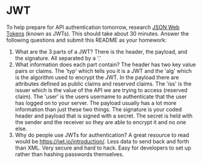 # JWT

To help prepare for API authentication tomorrow, research [JSON Web Tokens](https://jwt.io) (known as JWTs). This should take about 30 minutes. Answer the following questions and submit this README as your homework:

1. What are the 3 parts of a JWT?
There is the header, the payload, and the signature. All separated by a '.'
2. What information does each part contain?
The header has two key value pairs or claims. The 'typ' which tells you it is a JWT and the 'alg' which is the algorithm used to encrypt the JWT. In the payload there are attributes defined as public claims and reserved claims. The 'iss' is the issuer which is the value of the API we are trying to access (reserved claim). The 'user' is the users username to authenticate that the user has logged on to your server. The payload usually has a lot more information than just these two things. The signature is your coded header and payload that is signed with a secret. The secret is held with the sender and the receiver so they are able to encrypt it and no one else.
3. Why do people use JWTs for authentication? A great resource to read would be https://jwt.io/introduction/.
Less data to send back and forth than XML. Very secure and hard to hack. Easy for developers to set up rather than hashing passwords themselves.
